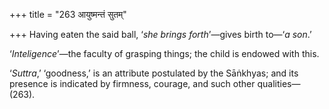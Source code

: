 +++
title = "263 आयुष्मन्तं सुतम्"

+++
Having eaten the said ball, ‘*she brings forth*’—gives birth to—‘*a
son*.’

‘*Inteligence*’—the faculty of grasping things; the child is endowed
with this.

‘*Suttra*,’ ‘goodness,’ is an attribute postulated by the Sāṅkhyas; and
its presence is indicated by firmness, courage, and such other
qualities—(263).


